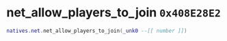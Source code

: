 # net_allow_players_to_join `0x408E28E2`

```lua
natives.net.net_allow_players_to_join(_unk0 --[[ number ]])
```